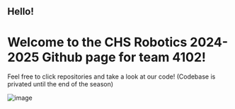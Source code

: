 
## Hello!

# Welcome to the CHS Robotics 2024-2025 Github page for team 4102!

Feel free to click repositories and take a look at our code!
(Codebase is privated until the end of the season)

![image](https://github.com/user-attachments/assets/d5406892-11d2-401f-b9b8-464bac4a2625)
